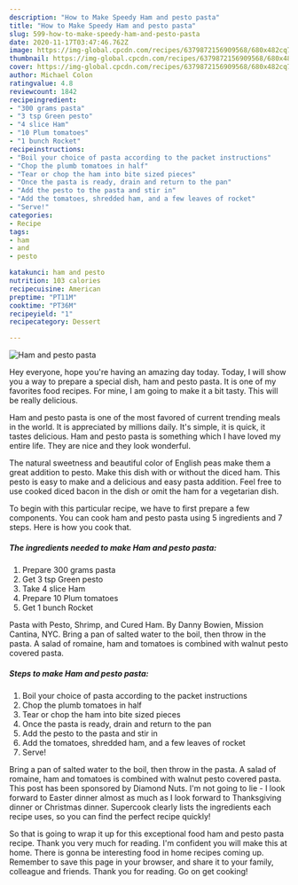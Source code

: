 ```yaml
---
description: "How to Make Speedy Ham and pesto pasta"
title: "How to Make Speedy Ham and pesto pasta"
slug: 599-how-to-make-speedy-ham-and-pesto-pasta
date: 2020-11-17T03:47:46.762Z
image: https://img-global.cpcdn.com/recipes/6379872156909568/680x482cq70/ham-and-pesto-pasta-recipe-main-photo.jpg
thumbnail: https://img-global.cpcdn.com/recipes/6379872156909568/680x482cq70/ham-and-pesto-pasta-recipe-main-photo.jpg
cover: https://img-global.cpcdn.com/recipes/6379872156909568/680x482cq70/ham-and-pesto-pasta-recipe-main-photo.jpg
author: Michael Colon
ratingvalue: 4.8
reviewcount: 1842
recipeingredient:
- "300 grams pasta"
- "3 tsp Green pesto"
- "4 slice Ham"
- "10 Plum tomatoes"
- "1 bunch Rocket"
recipeinstructions:
- "Boil your choice of pasta according to the packet instructions"
- "Chop the plumb tomatoes in half"
- "Tear or chop the ham into bite sized pieces"
- "Once the pasta is ready, drain and return to the pan"
- "Add the pesto to the pasta and stir in"
- "Add the tomatoes, shredded ham, and a few leaves of rocket"
- "Serve!"
categories:
- Recipe
tags:
- ham
- and
- pesto

katakunci: ham and pesto 
nutrition: 103 calories
recipecuisine: American
preptime: "PT11M"
cooktime: "PT36M"
recipeyield: "1"
recipecategory: Dessert

---
```



![Ham and pesto pasta](https://img-global.cpcdn.com/recipes/6379872156909568/680x482cq70/ham-and-pesto-pasta-recipe-main-photo.jpg)

Hey everyone, hope you're having an amazing day today. Today, I will show you a way to prepare a special dish, ham and pesto pasta. It is one of my favorites food recipes. For mine, I am going to make it a bit tasty. This will be really delicious.

Ham and pesto pasta is one of the most favored of current trending meals in the world. It is appreciated by millions daily. It's simple, it is quick, it tastes delicious. Ham and pesto pasta is something which I have loved my entire life. They are nice and they look wonderful.

The natural sweetness and beautiful color of English peas make them a great addition to pesto. Make this dish with or without the diced ham. This pesto is easy to make and a delicious and easy pasta addition. Feel free to use cooked diced bacon in the dish or omit the ham for a vegetarian dish.


To begin with this particular recipe, we have to first prepare a few components. You can cook ham and pesto pasta using 5 ingredients and 7 steps. Here is how you cook that.

<!--inarticleads1-->

##### The ingredients needed to make Ham and pesto pasta:

1. Prepare 300 grams pasta
1. Get 3 tsp Green pesto
1. Take 4 slice Ham
1. Prepare 10 Plum tomatoes
1. Get 1 bunch Rocket


Pasta with Pesto, Shrimp, and Cured Ham. By Danny Bowien, Mission Cantina, NYC. Bring a pan of salted water to the boil, then throw in the pasta. A salad of romaine, ham and tomatoes is combined with walnut pesto covered pasta. 

<!--inarticleads2-->

##### Steps to make Ham and pesto pasta:

1. Boil your choice of pasta according to the packet instructions
1. Chop the plumb tomatoes in half
1. Tear or chop the ham into bite sized pieces
1. Once the pasta is ready, drain and return to the pan
1. Add the pesto to the pasta and stir in
1. Add the tomatoes, shredded ham, and a few leaves of rocket
1. Serve!


Bring a pan of salted water to the boil, then throw in the pasta. A salad of romaine, ham and tomatoes is combined with walnut pesto covered pasta. This post has been sponsored by Diamond Nuts. I&#39;m not going to lie - I look forward to Easter dinner almost as much as I look forward to Thanksgiving dinner or Christmas dinner. Supercook clearly lists the ingredients each recipe uses, so you can find the perfect recipe quickly! 

So that is going to wrap it up for this exceptional food ham and pesto pasta recipe. Thank you very much for reading. I'm confident you will make this at home. There is gonna be interesting food in home recipes coming up. Remember to save this page in your browser, and share it to your family, colleague and friends. Thank you for reading. Go on get cooking!
